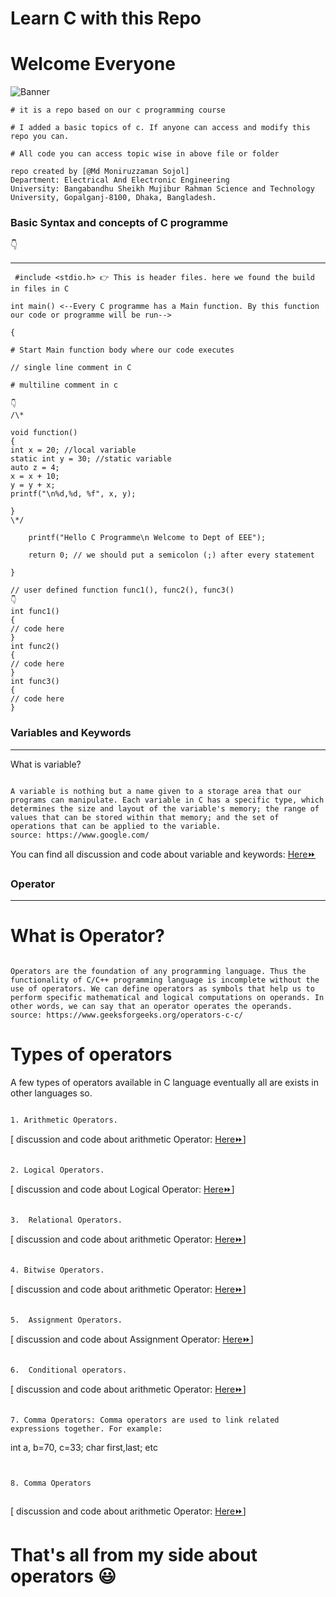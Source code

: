 # Learn C with this Repo

# Welcome Everyone

![Banner](https://i.ibb.co/T8LGPp0/17288-c-programming-animation.gif)

```
# it is a repo based on our c programming course

# I added a basic topics of c. If anyone can access and modify this repo you can.

# All code you can access topic wise in above file or folder

repo created by [@Md Moniruzzaman Sojol]
Department: Electrical And Electronic Engineering
University: Bangabandhu Sheikh Mujibur Rahman Science and Technology University, Gopalganj-8100, Dhaka, Bangladesh.

```

<h3>Basic Syntax and concepts of C programme</h3>
👇
<hr/>
 
 
```
 #include <stdio.h> 👉 This is header files. here we found the build in files in C

int main() <--Every C programme has a Main function. By this function our code or programme will be run-->

{

# Start Main function body where our code executes

// single line comment in C

# multiline comment in c

👇
/\*

void function()
{
int x = 20; //local variable
static int y = 30; //static variable
auto z = 4;
x = x + 10;
y = y + x;
printf("\n%d,%d, %f", x, y);

}
\*/

    printf("Hello C Programme\n Welcome to Dept of EEE");

    return 0; // we should put a semicolon (;) after every statement

}

// user defined function func1(), func2(), func3()
👇
int func1()
{
// code here
}
int func2()
{
// code here
}
int func3()
{
// code here
}

```
<h3>Variables and Keywords</h3>
<hr/>

What is variable?

```

A variable is nothing but a name given to a storage area that our programs can manipulate. Each variable in C has a specific type, which determines the size and layout of the variable's memory; the range of values that can be stored within that memory; and the set of operations that can be applied to the variable.
source: https://www.google.com/

```
<p>You can find all discussion and code about variable and keywords: <a href="https://github.com/sojol4242/c_academic/tree/sojol/variable%20and%20keyword"> Here⏩ <a/><p/>


<h3>Operator</h3>
<hr/>

# What is Operator?

```

Operators are the foundation of any programming language. Thus the functionality of C/C++ programming language is incomplete without the use of operators. We can define operators as symbols that help us to perform specific mathematical and logical computations on operands. In other words, we can say that an operator operates the operands.
source: https://www.geeksforgeeks.org/operators-c-c/

```
# Types of operators
A few types of operators available in C language eventually all are exists in other languages so.
```

1. Arithmetic Operators.

```
 [ discussion and code about arithmetic Operator: <a href="https://github.com/sojol4242/c_academic/blob/sojol/operators/arithmetic_operator.c"> Here⏩</a>]

```

2. Logical Operators.

```
[ discussion and code about Logical Operator: <a href="https://github.com/sojol4242/c_academic/blob/sojol/operators/logical_operator.c"> Here⏩</a>]




```

3.  Relational Operators.

```
[ discussion and code about arithmetic Operator: <a href="https://github.com/sojol4242/c_academic/blob/sojol/operators/relational_operator.c"> Here⏩</a>]

```

4. Bitwise Operators.

```
[ discussion and code about arithmetic Operator: <a href="https://github.com/sojol4242/c_academic/blob/sojol/operators/bitwise_operator.c"> Here⏩</a>]


```

5.  Assignment Operators.

```
[ discussion and code about Assignment Operator: <a href="https://github.com/sojol4242/c_academic/blob/sojol/operators/assignment_operator.c"> Here⏩</a>]
```

6.  Conditional operators.

```
[ discussion and code about arithmetic Operator: <a href="https://github.com/sojol4242/c_academic/blob/sojol/operators/conditinal_operators.c"> Here⏩</a>]



```

7. Comma Operators: Comma operators are used to link related expressions together. For example:

```
int a, b=70, c=33;
char first,last;
etc
```

```
```

8. Comma Operators
 

```
[ discussion and code about arithmetic Operator: <a href="https://github.com/sojol4242/c_academic/blob/sojol/operators/sizeOf.c"> Here⏩</a>]

# That's all from my side about operators 😃

```
